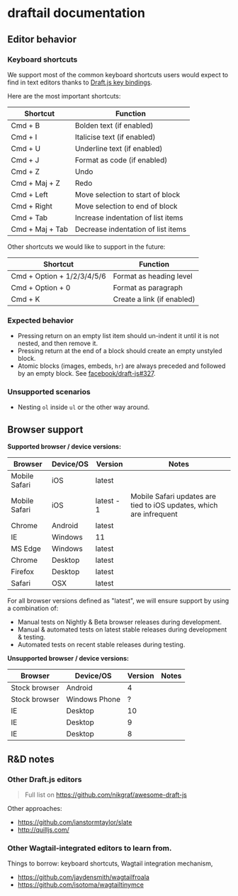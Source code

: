 draftail documentation
======================

## Editor behavior

### Keyboard shortcuts

We support most of the common keyboard shortcuts users would expect to find in text editors thanks to [Draft.js key bindings](https://facebook.github.io/draft-js/docs/advanced-topics-key-bindings.html).

Here are the most important shortcuts:

|Shortcut|Function|
|--------|--------|
|Cmd + B | Bolden text (if enabled) |
|Cmd + I | Italicise text (if enabled) |
|Cmd + U | Underline text (if enabled) |
|Cmd + J | Format as code (if enabled) |
|Cmd + Z | Undo |
|Cmd + Maj + Z | Redo |
|Cmd + Left | Move selection to start of block |
|Cmd + Right | Move selection to end of block |
|Cmd + Tab|Increase indentation of list items|
|Cmd + Maj + Tab|Decrease indentation of list items|

Other shortcuts we would like to support in the future:

|Shortcut|Function|
|--------|--------|
|Cmd + Option + 1/2/3/4/5/6 | Format as heading level |
|Cmd + Option + 0 | Format as paragraph |
|Cmd + K  | Create a link (if enabled) |

### Expected behavior

- Pressing return on an empty list item should un-indent it until it is not nested, and then remove it.
- Pressing return at the end of a block should create an empty unstyled block.
- Atomic blocks (images, embeds, `hr`) are always preceded and followed by an empty block. See [facebook/draft-js#327](https://github.com/facebook/draft-js/issues/327).

### Unsupported scenarios

- Nesting `ol` inside `ul` or the other way around.

## Browser support

**Supported browser / device versions:**

| Browser | Device/OS | Version | Notes |
|---------|-----------|---------|-------|
| Mobile Safari | iOS | latest ||
| Mobile Safari | iOS | latest - 1 | Mobile Safari updates are tied to iOS updates, which are infrequent |
| Chrome | Android | latest ||
| IE | Windows | 11 ||
| MS Edge | Windows | latest ||
| Chrome | Desktop | latest ||
| Firefox | Desktop | latest ||
| Safari | OSX | latest ||

For all browser versions defined as "latest", we will ensure support by using a combination of:

- Manual tests on Nightly & Beta browser releases during development.
- Manual & automated tests on latest stable releases during development & testing.
- Automated tests on recent stable releases during testing.

**Unsupported browser / device versions:**

| Browser | Device/OS | Version | Notes |
|---------|-----------|---------|-------|
| Stock browser | Android | 4 |  |
| Stock browser | Windows Phone | ? |  |
| IE | Desktop | 10 |  |
| IE | Desktop | 9 |  |
| IE | Desktop | 8 |  |


## R&D notes

### Other Draft.js editors

> Full list on https://github.com/nikgraf/awesome-draft-js

Other approaches:

- https://github.com/ianstormtaylor/slate
- http://quilljs.com/

### Other Wagtail-integrated editors to learn from.

Things to borrow: keyboard shortcuts, Wagtail integration mechanism,

- https://github.com/jaydensmith/wagtailfroala
- https://github.com/isotoma/wagtailtinymce
